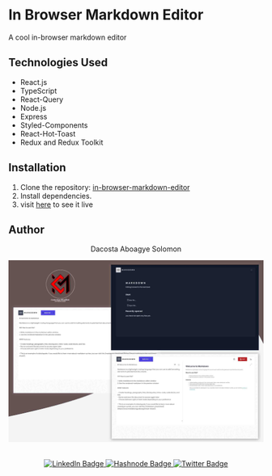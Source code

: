 # In Browser Markdown Editor

A cool in-browser markdown editor

## Technologies Used

- React.js
- TypeScript
- React-Query
- Node.js
- Express
- Styled-Components
- React-Hot-Toast
- Redux and Redux Toolkit

## Installation

1. Clone the repository: [in-browser-markdown-editor](https://github.com/Aboagye-Dacosta/in-browser-markdown-editor)
2. Install dependencies.
3. visit [here](https://in-browser-markdown-editor-app.vercel.app/) to see it live

## Author

<div align="center"> Dacosta Aboagye Solomon</div>

![image](preview.jpg)

<br/>

<div id="badges" align="center">
  <a href="https://www.linkedin.com/in/solomon-aboagye-011776210/">
    <img src="https://img.shields.io/badge/LinkedIn-blue?style=for-the-badge&logo=linkedin&logoColor=white" alt="LinkedIn Badge"/>
  </a>
  <a href="https://dacostasolomon-codeman.hashnode.dev">
    <img src="https://img.shields.io/badge/Hashnode-blue?style=for-the-badge&logo=hashnode&logoColor=white" alt="Hashnode Badge"/>
  </a>
  <a href="https://twitter.com/CODE_COSTA">
    <img src="https://img.shields.io/badge/Twitter-blue?style=for-the-badge&logo=twitter&logoColor=white" alt="Twitter Badge"/>
  </a>
</div>
